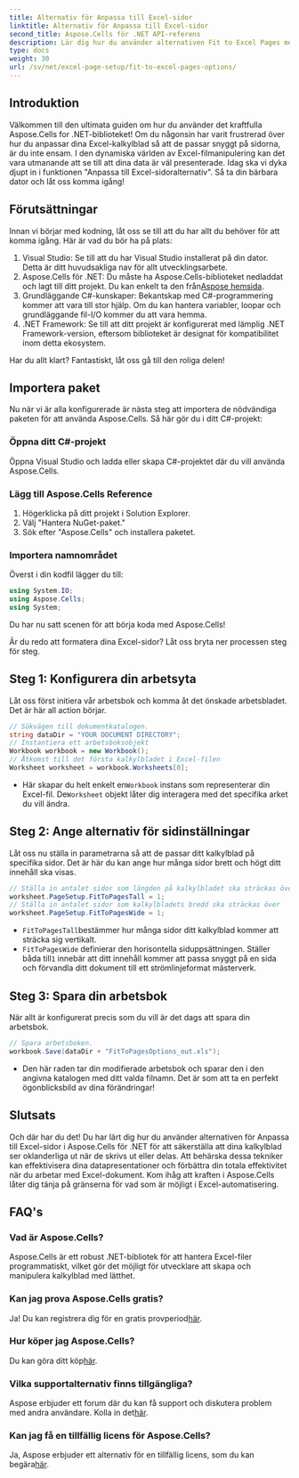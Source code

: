 ```yaml
---
title: Alternativ för Anpassa till Excel-sidor
linktitle: Alternativ för Anpassa till Excel-sidor
second_title: Aspose.Cells för .NET API-referens
description: Lär dig hur du använder alternativen Fit to Excel Pages med Aspose.Cells för .NET och presentera dina data vackert i en enkel steg-för-steg-guide.
type: docs
weight: 30
url: /sv/net/excel-page-setup/fit-to-excel-pages-options/
---
```

## Introduktion

Välkommen till den ultimata guiden om hur du använder det kraftfulla Aspose.Cells for .NET-biblioteket! Om du någonsin har varit frustrerad över hur du anpassar dina Excel-kalkylblad så att de passar snyggt på sidorna, är du inte ensam. I den dynamiska världen av Excel-filmanipulering kan det vara utmanande att se till att dina data är väl presenterade. Idag ska vi dyka djupt in i funktionen "Anpassa till Excel-sidoralternativ". Så ta din bärbara dator och låt oss komma igång!

## Förutsättningar

Innan vi börjar med kodning, låt oss se till att du har allt du behöver för att komma igång. Här är vad du bör ha på plats:

1. Visual Studio: Se till att du har Visual Studio installerat på din dator. Detta är ditt huvudsakliga nav för allt utvecklingsarbete.
2.  Aspose.Cells för .NET: Du måste ha Aspose.Cells-biblioteket nedladdat och lagt till ditt projekt. Du kan enkelt ta den från[Aspose hemsida](https://releases.aspose.com/cells/net/).
3. Grundläggande C#-kunskaper: Bekantskap med C#-programmering kommer att vara till stor hjälp. Om du kan hantera variabler, loopar och grundläggande fil-I/O kommer du att vara hemma.
4. .NET Framework: Se till att ditt projekt är konfigurerat med lämplig .NET Framework-version, eftersom biblioteket är designat för kompatibilitet inom detta ekosystem.

Har du allt klart? Fantastiskt, låt oss gå till den roliga delen!

## Importera paket

Nu när vi är alla konfigurerade är nästa steg att importera de nödvändiga paketen för att använda Aspose.Cells. Så här gör du i ditt C#-projekt:

### Öppna ditt C#-projekt
Öppna Visual Studio och ladda eller skapa C#-projektet där du vill använda Aspose.Cells.

### Lägg till Aspose.Cells Reference
1. Högerklicka på ditt projekt i Solution Explorer.
2. Välj "Hantera NuGet-paket."
3. Sök efter "Aspose.Cells" och installera paketet.

### Importera namnområdet
Överst i din kodfil lägger du till:

```csharp
using System.IO;
using Aspose.Cells;
using System;
```

Du har nu satt scenen för att börja koda med Aspose.Cells!

Är du redo att formatera dina Excel-sidor? Låt oss bryta ner processen steg för steg.

## Steg 1: Konfigurera din arbetsyta

Låt oss först initiera vår arbetsbok och komma åt det önskade arbetsbladet. Det är här all action börjar.

```csharp
// Sökvägen till dokumentkatalogen.
string dataDir = "YOUR DOCUMENT DIRECTORY";
// Instantiera ett arbetsboksobjekt
Workbook workbook = new Workbook();
// Åtkomst till det första kalkylbladet i Excel-filen
Worksheet worksheet = workbook.Worksheets[0];
```
 
-  Här skapar du helt enkelt en`Workbook` instans som representerar din Excel-fil. De`Worksheet` objekt låter dig interagera med det specifika arket du vill ändra.

## Steg 2: Ange alternativ för sidinställningar

Låt oss nu ställa in parametrarna så att de passar ditt kalkylblad på specifika sidor. Det är här du kan ange hur många sidor brett och högt ditt innehåll ska visas.

```csharp
// Ställa in antalet sidor som längden på kalkylbladet ska sträckas över
worksheet.PageSetup.FitToPagesTall = 1;
// Ställa in antalet sidor som kalkylbladets bredd ska sträckas över
worksheet.PageSetup.FitToPagesWide = 1;
```

- `FitToPagesTall`bestämmer hur många sidor ditt kalkylblad kommer att sträcka sig vertikalt.
- `FitToPagesWide` definierar den horisontella siduppsättningen. Ställer båda till`1` innebär att ditt innehåll kommer att passa snyggt på en sida och förvandla ditt dokument till ett strömlinjeformat mästerverk.

## Steg 3: Spara din arbetsbok

När allt är konfigurerat precis som du vill är det dags att spara din arbetsbok.

```csharp
// Spara arbetsboken.
workbook.Save(dataDir + "FitToPagesOptions_out.xls");
```

- Den här raden tar din modifierade arbetsbok och sparar den i den angivna katalogen med ditt valda filnamn. Det är som att ta en perfekt ögonblicksbild av dina förändringar!

## Slutsats

Och där har du det! Du har lärt dig hur du använder alternativen för Anpassa till Excel-sidor i Aspose.Cells för .NET för att säkerställa att dina kalkylblad ser oklanderliga ut när de skrivs ut eller delas. Att behärska dessa tekniker kan effektivisera dina datapresentationer och förbättra din totala effektivitet när du arbetar med Excel-dokument. Kom ihåg att kraften i Aspose.Cells låter dig tänja på gränserna för vad som är möjligt i Excel-automatisering. 

## FAQ's

### Vad är Aspose.Cells?
Aspose.Cells är ett robust .NET-bibliotek för att hantera Excel-filer programmatiskt, vilket gör det möjligt för utvecklare att skapa och manipulera kalkylblad med lätthet.

### Kan jag prova Aspose.Cells gratis?
 Ja! Du kan registrera dig för en gratis provperiod[här](https://releases.aspose.com/).

### Hur köper jag Aspose.Cells?
 Du kan göra ditt köp[här](https://purchase.aspose.com/buy).

### Vilka supportalternativ finns tillgängliga?
 Aspose erbjuder ett forum där du kan få support och diskutera problem med andra användare. Kolla in det[här](https://forum.aspose.com/c/cells/9).

### Kan jag få en tillfällig licens för Aspose.Cells?
 Ja, Aspose erbjuder ett alternativ för en tillfällig licens, som du kan begära[här](https://purchase.aspose.com/temporary-license/).